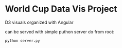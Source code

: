 World Cup Data Vis Project
=====

D3 visuals organized with Angular

can be served with simple puthon server do from root:
```
python server.py
```
